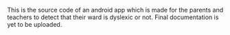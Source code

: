 This is the source code of an android app which is made for the parents and teachers to detect that their ward is dyslexic or not.
Final documentation is yet to be uploaded.
